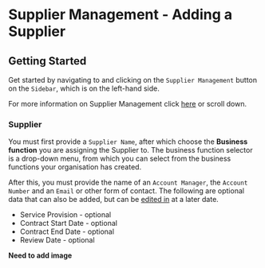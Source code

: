 # Supplier Management - Adding a Supplier

## Getting Started

Get started by navigating to and clicking on the `Supplier Management` button on the `Sidebar`, which is on the left-hand side.

For more information on Supplier Management click [here][Supplier Management] or scroll down.

### Supplier

You must first provide a `Supplier Name`, after which choose the **Business function** you are assigning the Supplier to. The business function selector is a drop-down menu, from which you can select from the business functions your organisation has created.

After this, you must provide the name of an `Account Manager`, the `Account Number` and an `Email` or other form of contact. The following are optional data that can also be added, but can be [edited in][Modifying a Supplier] at a later date. 

+ Service Provision - optional
+ Contract Start Date - optional
+ Contract End Date - optional
+ Review Date - optional

**Need to add image**

[Supplier Management]: /link/to/Actions "Link to Actions.md/##Supplier-Management"
[Modifying a Supplier]: /link/to/Actions "Link to Actions.md/####Modifying-a-Supplier"